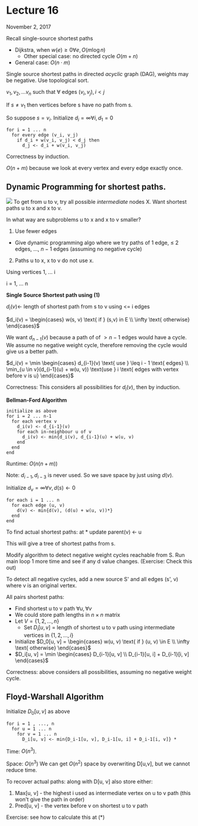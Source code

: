 # Lecture 16

November 2, 2017

Recall single-source shortest paths
* Dijkstra, when $w(e) \geq 0 \forall e, O(m \log n)$
	* Other special case: no directed cycle $O(m+n)$
* General case: $O(n \cdot m)$

Single source shortest paths in directed *acyclic* graph (DAG), weights may be negative. Use topological sort.

$v_1, v_2, ... v_n$ such that $\forall$ edges $(v_i, v_j), i < j$

If $s \neq v_1$ then vertices before s have no path from s.

So suppose $s = v_i.$ Initialize $d_i = \infty \forall i, d_1 = 0$

```
for i = 1 ... n
  for every edge (v_i, v_j)
    if d_i + w(v_i, v_j) < d_j then
      d_j <- d_i + w(v_i, v_j)
```

Correctness by induction.

$O(n+m)$ because we look at every vertex and every edge exactly once.

## Dynamic Programming for shortest paths.

![](https://i.imgur.com/SSqJDU4.png) To get from u to v, try all possible *intermediate* nodes X. Want shortest paths u to x and x to v.

In what way are subproblems u to x and x to v smaller?
1. Use fewer edges
* Give dynamic programming algo where we try paths of 1 edge, $\leq$ 2 edges, ..., $n-1$ edges (assuming no negative cycle) 
2. Paths u to x, x to v do not use x.

Using vertices 1, ... i

i = 1, ... n

**Single Source Shortest path using (1)**

$d_i(v) \leftarrow$ length of shortest path from s to v using <= i edges

$d_i(v) = \begin{cases} w(s, v) \text{ if } (s,v) in E \\ \infty \text{ otherwise} \end{cases}$

We want $d_{n-1}(v)$ because a path of of $> n - 1$ edges would have a cycle. We assume no negative weight cycle, therefore removing the cycle would give us a better path.

$d_i(v) = \min \begin{cases} d_{i-1}(v) \text{ use } \leq i - 1 \text{ edges} \\ \min_{u \in v}(d_{i-1}(u) + w(u, v)) \text{use } i \text{ edges with vertex before v is u} \end{cases}$

Correctness: This considers all possibilities for $d_i(v)$, then by induction.

**Bellman-Ford Algorithm**

```
initialize as above
for i = 2 ... n-1
  for each vertex v
    d_i(v) <- d_{i-1}(v)
    for each in-neighbour u of v
      d_i(v) <- min{d_i(v), d_{i-1}(u) + w(u, v)
    end
  end
end
```

Runtime: $O(n (n+m))$

Note: $d_{i-1}, d_{i-3}$ is never used. So we save space by just using $d(v)$.

Initialize $d_v = \infty \forall v, d(s) \leftarrow 0$

```
for each i = 1 ... n
  for each edge (u, v)
    d(v) <- min{d(v), (d(u) + w(u, v))*}
  end
end
```

To find actual shortest paths: at * update parent(v) <- u

This will give a tree of shortest paths from s.

Modify algorithm to detect negative weight cycles reachable from S. Run main loop 1 more time and see if any d value changes. (Exercise: Check this out)

To detect all negative cycles, add a new source S' and all edges (s', v) where v is an original vertex.

All pairs shortest paths:
* Find shortest u to v path $\forall u, \forall v$
* We could store path lengths in $n \times n$ matrix
* Let $V = \{1, 2, ..., n\}$
	* Set $D_i[u, v]$ = length of shortest u to v path using intermediate vertices in $\{1, 2, ..., i\}$
* Initialize $D_0[u, v] = \begin{cases} w(u, v) \text{ if } (u, v) \in E \\ \infty \text{ otherwise} \end{cases}$
* $D_i[u, v] = \min \begin{cases} D_{i-1}[u, v] \\ D_{i-1}[u, i] + D_{i-1}[i, v] \end{cases}$

Correctness: above considers all possibilities, assuming no negative weight cycle.

## Floyd-Warshall Algorithm

Initialize $D_0[u, v]$ as above
```
for i = 1 , ..., n
  for u = 1 ... n
    for v = 1 ... n
      D_i[u, v] <- min{D_i-1[u, v], D_i-1[u, i] + D_i-1[i, v]} *
```

Time: $O(n^3)$.

Space: $O(n^3)$ We can get $O(n^2)$ space by overwriting D[u,v], but we cannot reduce time.

To recover actual paths: along with D[u, v] also store either:
1. Max[u, v] - the highest i used as intermediate vertex on u to v path (this won't give the path in order)
2. Pred[u, v] - the vertex before v on shortest u to v path


Exercise: see how to calculate this at (*)